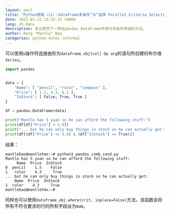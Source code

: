 ```yaml
---
layout: post
title: "Python随笔（i1）：DataFrame多条件“与”选择 Parallel Criteria Selection in DataFrame"
date: 2022-01-22 13:15:23 +0800
lang: zh-Hans
description: 本文提供了一种在pandas DataFrame中进行多条件筛选的方法。
author: Rong "Mantle" Bao
categories: python-notes informal
---
```


可以使用`&`操作符连接由形为`dataframe_obj[col] Op arg`的语句所创建的布尔值`Series`。

```python
import pandas


data = {
    "Name": [ "pencil", "ruler", "compass" ],
    "Price": [ 1.5, 4.3, 8.1 ],
    "InStock": [ False, True, True ]
}

df = pandas.DataFrame(data)

print("Mantle has 5 yuan so he can afford the following stuff:")
print(df[df["Price"] < 5.0])
print("... but he can only buy things in stock so he can actually get:")
print(df[(df["Price"] <= 5.0) & (df["InStock"] == True)])

```

结果：

```plain
mantlebao@mantletmx:~# python3 pandas_comb_cond.py       
Mantle has 5 yuan so he can afford the following stuff:
     Name  Price  InStock
0  pencil    1.5    False
1   ruler    4.3     True
... but he can only buy things in stock so he can actually get:
    Name  Price  InStock
1  ruler    4.3     True
mantlebao@mantletmx:~#
```

同样也可以使用`dataframe_obj.where(crit, inplace=False)`方法，该函数会将所有不符合要求的行的所有字段设为`NaN`。
